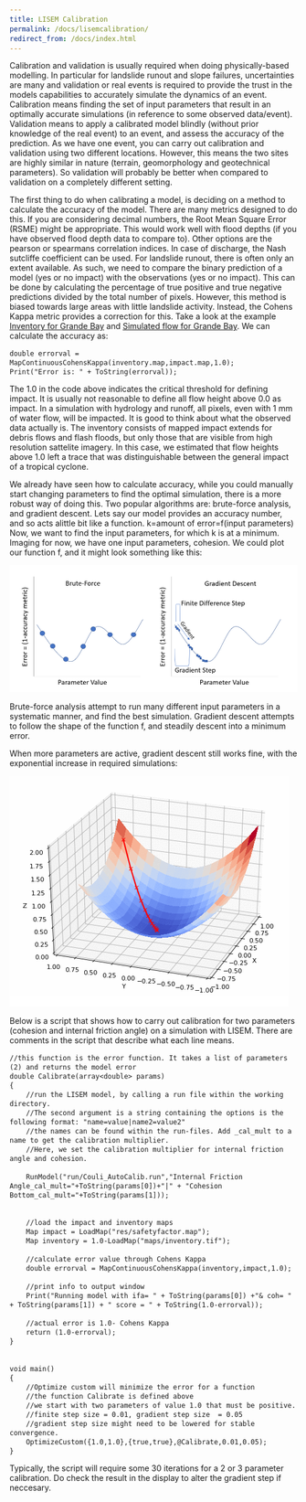 ```yaml
---
title: LISEM Calibration
permalink: /docs/lisemcalibration/
redirect_from: /docs/index.html
---
```


Calibration and validation is usually required when doing physically-based modelling. 
In particular for landslide runout and slope failures, uncertainties are many and validation or real events is required to provide the trust in the models capabilities to accurately simulate the dynamics of an event. 
Calibration means finding the set of input parameters that result in an optimally accurate simulations (in reference to some observed data/event).
Validation means to apply a calibrated model blindly (without prior knowledge of the real event) to an event, and assess the accuracy of the prediction.
As we have one event, you can carry out calibration and validation using two different locations. However, this means the two sites are highly similar in nature (terrain, geomorphology and geotechnical parameters). 
So validation will probably be better when compared to validation on a completely different setting.

The first thing to do when calibrating a model, is deciding on a method to calculate the accuracy of the model.
There are many metrics designed to do this. If you are considering decimal numbers, the Root Mean Square Error (RSME) might be appropriate.
This would work well with flood depths (if you have observed flood depth data to compare to). Other options are the pearson or spearmans correlation indices.
In case of discharge, the Nash sutcliffe coefficient can be used.
For landslide runout, there is often only an extent available. As such, we need to compare the binary prediction of a model (yes or no impact) with the observations (yes or no impact).
This can be done by calculating the percentage of true positive and true negative predictions divided by the total number of pixels.
However, this method is biased towards large areas with little landslide activity.
Instead, the Cohens Kappa metric provides a correction for this.
Take a look at the example [Inventory for Grande Bay](https://sourceforge.net/projects/lisem/files/LISEM%20%28beta%20release%20new%20software%29/ExampleGeoData/GrandBay/inventory.map/download) and [Simulated flow for Grande Bay](https://sourceforge.net/projects/lisem/files/LISEM%20%28beta%20release%20new%20software%29/ExampleGeoData/GrandBay/initialsh.map/download).
We can calculate the accuracy as: 

```
double errorval = MapContinuousCohensKappa(inventory.map,impact.map,1.0);
Print("Error is: " + ToString(errorval));
```

The 1.0 in the code above indicates the critical threshold for defining impact. It is usually not reasonable to define all flow height above 0.0 as impact. In a simulation with hydrology and runoff, all pixels, even with 1 mm of water flow, will be impacted.
It is good to think about what the observed data actually is. The inventory consists of mapped impact extends for debris flows and flash floods, but only those that are visible from high resolution sattelite imagery.
In this case, we estimated that flow heights above 1.0 left a trace that was distinguishable between the general impact of a tropical cyclone.


We already have seen how to calculate accuracy, while you could manually start changing parameters to find the optimal simulation, there is a more robust way of doing this. Two popular algorithms are: brute-force analysis, and gradient descent.
Lets say our model provides an accuracy number, and so acts alittle bit like a function.
k=amount of error=f(input parameters)
Now, we want to find the input parameters, for which k is at a minimum.
Imaging for now, we have one input parameters, cohesion. We could plot our function f, and it might look something like this:

![Model](/assets/img/model_calibration.png)

Brute-force analysis attempt to run many different input parameters in a systematic manner, and find the best simulation.
Gradient descent attempts to follow the shape of the function f, and steadily descent into a minimum error.

When more parameters are active, gradient descent still works fine, with the exponential increase in required simulations:

![Model](/assets/img/model_calibration2d.png)

Below is a script that shows how to carry out calibration for two parameters (cohesion and internal friction angle) on a simulation with LISEM. There are comments in the script that describe what each line means.

```
//this function is the error function. It takes a list of parameters (2) and returns the model error 
double Calibrate(array<double> params)
{​​​
	//run the LISEM model, by calling a run file within the working directory.
	//The second argument is a string containing the options is the following format: "name=value|name2=value2"
	//the names can be found within the run-files. Add _cal_mult to a name to get the calibration multiplier.
	//Here, we set the calibration multiplier for internal friction angle and cohesion.
	
	RunModel("run/Couli_AutoCalib.run","Internal Friction Angle_cal_mult="+ToString(params[0])+"|" + "Cohesion Bottom_cal_mult="+ToString(params[1]));


	//load the impact and inventory maps
	Map impact = LoadMap("res/safetyfactor.map");
	Map inventory = 1.0-LoadMap("maps/inventory.tif");
	
	//calculate error value through Cohens Kappa
	double errorval = MapContinuousCohensKappa(inventory,impact,1.0);

	//print info to output window
	Print("Running model with ifa= " + ToString(params[0]) +"& coh= " + ToString(params[1]) + " score = " + ToString(1.0-errorval));

	//actual error is 1.0- Cohens Kappa
	return (1.0-errorval);
}​​​


void main()
{​​​
	//Optimize custom will minimize the error for a function
	//the function Calibrate is defined above
	//we start with two parameters of value 1.0 that must be positive.
	//finite step size = 0.01, gradient step size  = 0.05
	//gradient step size might need to be lowered for stable convergence.
	OptimizeCustom({​​​1.0,1.0}​​​,{​​​true,true}​​​,@Calibrate,0.01,0.05);
}​​​
```

Typically, the script will require some 30 iterations for a 2 or 3 parameter calibration. Do check the result in the display to alter the gradient step if neccesary.
